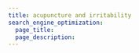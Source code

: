 ```yaml
---
title: acupuncture and irritability
search_engine_optimization:
  page_title:
  page_description:
---
```

